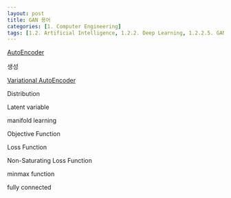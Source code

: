 ```yaml
---
layout: post
title: GAN 용어
categories: [1. Computer Engineering]
tags: [1.2. Artificial Intelligence, 1.2.2. Deep Learning, 1.2.2.5. GAN]
---
```


[AutoEncoder](https://maizer2.github.io/1.%20computer%20engineering/2023/06/23/AE.html)

생성

[Variational AutoEncoder](https://maizer2.github.io/1.%20computer%20engineering/2023/06/23/VAE.html)

Distribution

Latent variable

manifold learning

Objective Function

Loss Function

Non-Saturating Loss Function

minmax function

fully connected